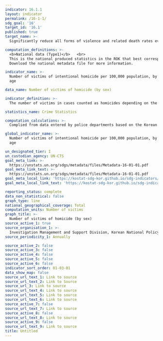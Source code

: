 ```yaml
---
indicator: 16.1.1
layout: indicator
permalink: /16-1-1/
sdg_goal: '16'
target_id: '16.1'
published: true
target_name: >-
  Significantly reduce all forms of violence and related death rates everywhere

computation_definitions: >-
  <b>National data (Type1)</b>   <br>
  This is the national produced statistics in the ROK that best corresponds to the definition of UN SDGs indicators. <br>
  Download the national metadata file for more information.

indicator_name: >-
  Number of victims of intentional homicide per 100,000 population, by sex and
  age

data_name: Number of victims of homicide (by sex)

indicator_definition: >-
  The number of victims in cases counted as homicides depending on the characteristics of victims 

statistics_name: Crime Statistics 

computation_calculations: >-
  Complied from data entered by police departments based on the Korean Crime Statistics System entries

global_indicator_name: >-
  Number of victims of intentional homicide per 100,000 population, by sex and
  age

un_designated_tier: I
un_custodian_agency: UN-CTS
goal_meta_link: >-
  https://unstats.un.org/sdgs/metadata/files/Metadata-16-01-01.pdf   
goal_meta_link_text: >-
  https://unstats.un.org/sdgs/metadata/files/Metadata-16-01-01.pdf   
goal_meta_local_link: 'https://kostat-sdg-kor.github.io/sdg-indicators/public/data/Metadata-16-01-01_ENG.pdf'
goal_meta_local_link_text: 'https://kostat-sdg-kor.github.io/sdg-indicators/public/data/Metadata-16-01-01_ENG.pdf'

reporting_status: complete
data_non_statistical: false
graph_type: line
national_geographical_coverage: Total
computation_units: Number of victims
graph_title: >-
  Number of victims of homicide (by sex)
source_active_1: true
source_organisation_1: >-
  Investigation Management and Support Division, Korean National Policy Agency 
source_periodicity_1: Annually 

source_active_2: false
source_active_3: false
source_active_4: false
source_active_5: false
source_active_6: false
indicator_sort_order: 01-03-01
data_show_map: false
source_url_text_1: Link to source
source_url_text_2: Link to Source
source_url_3: Link to source
source_url_text_4: Link to source
source_url_text_5: Link to source
source_url_text_6: Link to source
source_active_7: false
source_url_text_7: Link to source
source_active_8: false
source_url_text_8: Link to source
source_active_9: false
source_url_text_9: Link to source
title: Untitled
---
```

